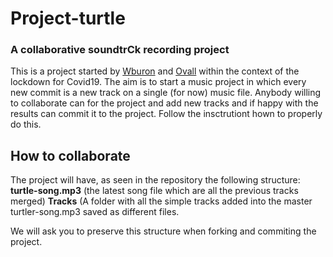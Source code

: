 # Project-turtle
### A collaborative soundtrCk recording project
This is a project started by [Wburon](https://github.com/wburon-m) and [Ovall](https://github.com/ovall1) within the context of the lockdown for Covid19. 
The aim is to start a music project in which every new commit is a new track on a single (for now) music file. Anybody willing to collaborate can for the project and add new tracks and if happy with the results can commit it to the project. Follow the insctrutiont hown to properly do this.


## How to collaborate
The project will have, as seen in the repository the following structure:
**turtle-song.mp3** (the latest song file which are all the previous tracks merged)
**Tracks** (A folder with all the simple tracks added into the master turtler-song.mp3 saved as different files.

We will ask you to preserve this structure when forking and commiting the project.
